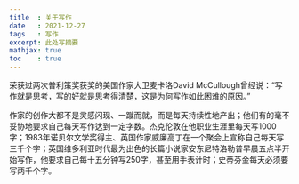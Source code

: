 ```yaml
---
title  : 关于写作
date   : 2021-12-27
tags   : 写作
excerpt: 此处写摘要
mathjax: true
toc    : true
---
```



荣获过两次普利策奖获奖的美国作家大卫麦卡洛David McCullough曾经说：“写作就是思考，写的好就是思考得清楚，这是为何写作如此困难的原因。”

作家的创作大都不是灵感闪现、一蹴而就，而是每天持续性地产出；他们有的毫不妥协地要求自己每天写作达到一定字数。杰克伦敦在他职业生涯里每天写1000字；1983年诺贝尔文学奖得主、英国作家威廉高丁在一个聚会上宣称自己每天写三千个字；英国维多利亚时代最为出色的长篇小说家安东尼特洛勒普早晨五点半开始写作，他要求自己每十五分钟写250字，甚至用手表计时；史蒂芬金每天必须要写两千个字。

